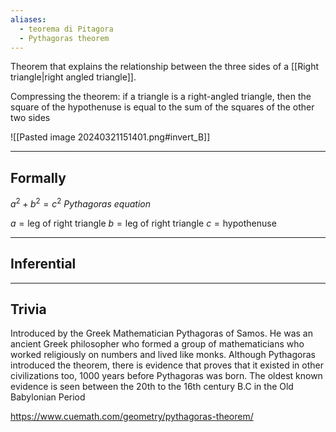 ```yaml
---
aliases:
  - teorema di Pitagora
  - Pythagoras theorem
---
```

Theorem that explains the relationship between the three sides of a [[Right triangle|right angled triangle]].

Compressing the theorem: if a triangle is a right-angled triangle, then the square of the hypothenuse is equal to the sum of the squares of the other two sides

![[Pasted image 20240321151401.png#invert_B]]

---

## Formally

${ a^{2}+b^{2}=c^{2} }$
_Pythagoras equation_

${ a = \text{leg of right triangle} }$
${ b = \text{leg of right triangle} }$
${ c = \text{hypothenuse} }$

---

## Inferential

---

## Trivia

Introduced by the Greek Mathematician Pythagoras of Samos. He was an ancient Greek philosopher who formed a group of mathematicians who worked religiously on numbers and lived like monks. Although Pythagoras introduced the theorem, there is evidence that proves that it existed in other civilizations too, 1000 years before Pythagoras was born. The oldest known evidence is seen between the 20th to the 16th century B.C in the Old Babylonian Period

https://www.cuemath.com/geometry/pythagoras-theorem/